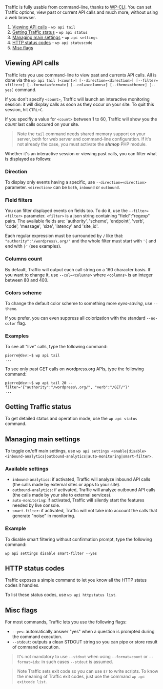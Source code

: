 Traffic is fully usable from command-line, thanks to [WP-CLI](https://wp-cli.org/). You can set Traffic options, view past or current API calls and much more, without using a web browser.

1. [Viewing API calls](#viewing-api-calls) - `wp api tail`
2. [Getting Traffic status](#getting-traffic-status) - `wp api status`
3. [Managing main settings](#managing-main-settings) - `wp api settings`
4. [HTTP status codes](#http-status-codes) - `wp api statuscode`
5. [Misc flags](#misc-flags)

## Viewing API calls

Traffic lets you use command-line to view past and currents API calls. All is done via the `wp api tail [<count>] [--direction=<direction>] [--filter=<filter>] [--format=<format>] [--col=<columns>] [--theme=<theme>] [--yes]` command.

If you don't specify `<count>`, Traffic will launch an interactive monitoring session: it will display calls as soon as they occur on your site. To quit this session, hit `CTRL+C`.

If you specifiy a value for `<count>` between 1 to 60, Traffic will show you the *count* last calls occured on your site.

> Note the `tail` command needs shared memory support on your server, both for web server and command-line configuration. If it's not already the case, you must activate the ***shmop*** PHP module.

Whether it's an interactive session or viewing past calls, you can filter what is displayed as follows:

### Direction

To display only events having a specific, use `--direction=<direction>` parameter. `<direction>` can be `both`, `inbound` or `outbound`.

### Field filters

You can filter displayed events on fields too. To do it, use the `--filter=<filter>` parameter. `<filter>` is a json string containing "field":"regexp" pairs. The available fields are: 'authority', 'scheme', 'endpoint', 'verb', 'code', 'message', 'size', 'latency' and 'site_id'.

Each regular expression must be surrounded by `/` like that: `"authority":"/wordpress\.org/"` and the whole filter must start with `'{` and end with `}'` (see examples).

### Columns count

By default, Traffic will output each call string on a 160 character basis. If you want to change it, use `--col=<columns>` where `<columns>` is an integer between 80 and 400.

### Colors scheme

To change the default color scheme to something more *eyes-saving*, use `--theme`.

If you prefer, you can even suppress all colorization with the standard `--no-color` flag.

### Examples

To see all "live" calls, type the following command:
```console
pierre@dev:~$ wp api tail
...
```

To see only past GET calls on wordpress.org APIs, type the following command:
```console
pierre@dev:~$ wp api tail 20 --filter='{"authority":"/wordpress\.org/", "verb":"/GET/"}'
...
```

## Getting Traffic status

To get detailed status and operation mode, use the `wp api status` command.

## Managing main settings

To toggle on/off main settings, use `wp api settings <enable|disable> <inbound-analytics|outbound-analytics|auto-monitoring|smart-filter>`.

### Available settings

- `inbound-analytics`: if activated, Traffic will analyze inbound API calls (the calls made by external sites or apps to your site).
- `outbound-analytics`: if activated, Traffic will analyze outbound API calls (the calls made by your site to external services).
- `auto-monitoring`: if activated, Traffic will silently start the features needed by live console.
- `smart-filter`: if activated, Traffic will not take into account the calls that generate "noise" in monitoring.

### Example

To disable smart filtering without confirmation prompt, type the following command:
```console
wp api settings disable smart-filter --yes
```

## HTTP status codes

Traffic exposes a simple command to let you know all the HTTP status codes it handles.

To list these status codes, use `wp api httpstatus list`.

## Misc flags

For most commands, Traffic lets you use the following flags:
- `--yes`: automatically answer "yes" when a question is prompted during the command execution.
- `--stdout`: outputs a clean STDOUT string so you can pipe or store result of command execution.

> It's not mandatory to use `--stdout` when using `--format=count` or `--format=ids`: in such cases `--stdout` is assumed.

> Note Traffic sets exit code so you can use `$?` to write scripts.
> To know the meaning of Traffic exit codes, just use the command `wp api exitcode list`.